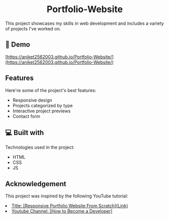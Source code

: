<h1 align="center" id="title">Portfolio-Website</h1>

<p id="description">This project showcases my skills in web development and includes a variety of projects I've worked on.</p>

<h2>🚀 Demo</h2>

[https://aniket2562003.github.io/Portfolio-Website/](https://aniket2562003.github.io/Portfolio-Website/)

  
  
<h2> Features</h2>

Here're some of the project's best features:

*   Responsive design
*   Projects categorized by type
*   Interactive project previews
*   Contact form

  
  
<h2>💻 Built with</h2>

Technologies used in the project:

*   HTML
*   CSS
*   JS

<h2>Acknowledgement</h2>
<p>This project was inspired by the following YouTube tutorial:</p>
<u>
  <li>
    Title: [Responsive Portfolio Website From Scratch](<a href="https://www.youtube.com/watch?v=ldwlOzRvYOU">Link</a>)
  </li>
  <li>
     Youtube Channel: [How to Become a Developer]
  </li>
</u>
